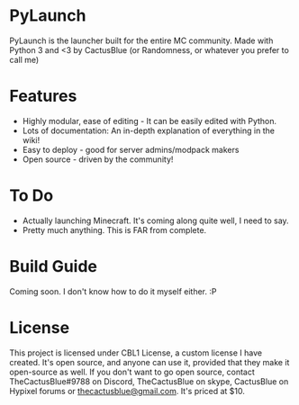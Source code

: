 # PyLaunch
PyLaunch is the launcher built for the entire MC community.
Made with Python 3 and <3 by CactusBlue (or Randomness, or whatever you prefer to call me)

# Features
* Highly modular, ease of editing - It can be easily edited with Python.
* Lots of documentation: An in-depth explanation of everything in the wiki!
* Easy to deploy - good for server admins/modpack makers
* Open source - driven by the community!

# To Do
* Actually launching Minecraft. It's coming along quite well, I need to say.
* Pretty much anything. This is FAR from complete.

# Build Guide
Coming soon. I don't know how to do it myself either. :P

# License
This project is licensed under CBL1 License, a custom license I have created. It's open source, and anyone can use it, provided that they make it open-source as well. If you don't want to go open source, contact TheCactusBlue\#9788 on Discord, TheCactusBlue on skype, CactusBlue on Hypixel forums or thecactusblue@gmail.com. It's priced at $10.
